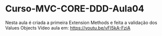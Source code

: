 # Curso-MVC-CORE-DDD-Aula04
Nesta aula é criada a primeira Extension Methods e feita a validação dos Values Objects
Vídeo aula em: https://youtu.be/vFI5kA-FziA

